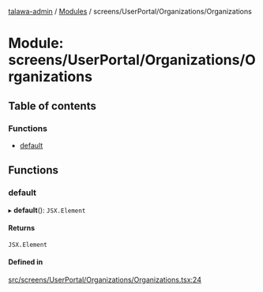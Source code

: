 [talawa-admin](../README.md) / [Modules](../modules.md) / screens/UserPortal/Organizations/Organizations

# Module: screens/UserPortal/Organizations/Organizations

## Table of contents

### Functions

- [default](screens_UserPortal_Organizations_Organizations.md#default)

## Functions

### default

▸ **default**(): `JSX.Element`

#### Returns

`JSX.Element`

#### Defined in

[src/screens/UserPortal/Organizations/Organizations.tsx:24](https://github.com/PalisadoesFoundation/talawa-admin/blob/e1a5f80/src/screens/UserPortal/Organizations/Organizations.tsx#L24)
